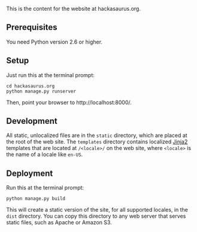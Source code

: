 This is the content for the website at hackasaurus.org.

## Prerequisites

You need Python version 2.6 or higher.

## Setup

Just run this at the terminal prompt:

    cd hackasaurus.org
    python manage.py runserver

Then, point your browser to http://localhost:8000/.

## Development

All static, unlocalized files are in the `static` directory, which are
placed at the root of the web site. The `templates` directory
contains localized [Jinja2][] templates that are located at `/<locale>/` on
the web site, where `<locale>` is the name of a locale like `en-US`.

  [Jinja2]: http://jinja.pocoo.org/

## Deployment

Run this at the terminal prompt:

    python manage.py build
    
This will create a static version of the site, for all supported locales, in 
the `dist` directory. You can copy this directory to any web server that 
serves static files, such as Apache or Amazon S3.
